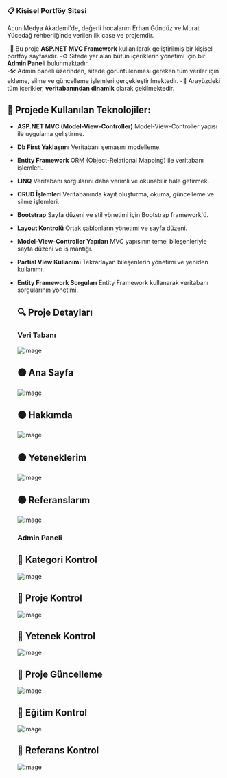 ### 📋 Kişisel Portföy Sitesi
Acun Medya Akademi'de, değerli hocalarım Erhan Gündüz ve Murat Yücedağ rehberliğinde verilen ilk case ve projemdir.

-🚀 Bu proje **ASP.NET MVC Framework** kullanılarak geliştirilmiş bir kişisel portföy sayfasıdır.
-⚙️ Sitede yer alan bütün içeriklerin yönetimi için bir **Admin Paneli** bulunmaktadır.  
-🛠 Admin paneli üzerinden, sitede görüntülenmesi gereken tüm veriler için ekleme, silme ve güncelleme işlemleri gerçekleştirilmektedir. 
-🔄 Arayüzdeki tüm içerikler, **veritabanından dinamik** olarak çekilmektedir.

## 🧰 Projede Kullanılan Teknolojiler:
- **ASP.NET MVC (Model-View-Controller)**
  Model-View-Controller yapısı ile uygulama geliştirme.
- **Db First Yaklaşımı**
  Veritabanı şemasını modelleme.
- **Entity Framework**
  ORM (Object-Relational Mapping) ile veritabanı işlemleri.
- **LINQ**
  Veritabanı sorgularını daha verimli ve okunabilir hale getirmek.
- **CRUD İşlemleri**
  Veritabanında kayıt oluşturma, okuma, güncelleme ve silme işlemleri.
- **Bootstrap**
 Sayfa düzeni ve stil yönetimi için Bootstrap framework'ü.
- **Layout Kontrolü**
  Ortak şablonların yönetimi ve sayfa düzeni.
- **Model-View-Controller Yapıları**
  MVC yapısının temel bileşenleriyle sayfa düzeni ve iş mantığı.
- **Partial View Kullanımı**
  Tekrarlayan bileşenlerin yönetimi ve yeniden kullanımı.
- **Entity Framework Sorguları**
  Entity Framework kullanarak veritabanı sorgularının yönetimi.


  ## 🔍 Proje Detayları
  ### Veri Tabanı
  ![Image](https://github.com/user-attachments/assets/246d6833-698b-4a2a-aa51-b8532317d7bb)
  
  ## ⚫️ Ana Sayfa
  ![Image](https://github.com/user-attachments/assets/ba7fa856-c54f-4207-9c8e-ee9f7317de7d)
  
  ## ⚫️ Hakkımda
  ![Image](https://github.com/user-attachments/assets/406837a5-7ee1-4c3d-9dcc-0b47d0995b93)

  ## ⚫️ Yeteneklerim
  ![Image](https://github.com/user-attachments/assets/8a10026d-0923-4303-8ca2-ac98200c70b8)

  ## ⚫️ Referanslarım
  ![Image](https://github.com/user-attachments/assets/a2b87b4e-20bd-4c16-bdb5-f9e42e67e981)

  ### Admin Paneli
  ## 🔵 Kategori Kontrol
  ![Image](https://github.com/user-attachments/assets/dc73d5d4-c4f6-4ee3-aa08-5b72db3b0612)

  ## 🔵 Proje Kontrol
  ![Image](https://github.com/user-attachments/assets/80ba3b39-4367-4ece-8685-dc8fdea92ba9)

  ## 🔵 Yetenek Kontrol
  ![Image](https://github.com/user-attachments/assets/09ff08d3-e850-447e-821d-fa298526b7fb)

  ## 🔵 Proje Güncelleme 
  ![Image](https://github.com/user-attachments/assets/8bcc28fe-d06f-4939-8618-78b25f5ce07d)

  ## 🔵 Eğitim Kontrol 
  ![Image](https://github.com/user-attachments/assets/3b41920e-0e57-4365-9b36-5e76e01414dd)

  ## 🔵 Referans Kontrol 
  ![Image](https://github.com/user-attachments/assets/670161cf-87f2-498c-a58f-f070721dfb22)
